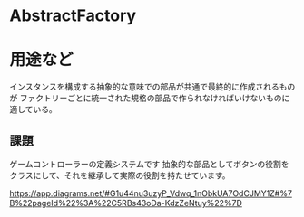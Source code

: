 # AbstractFactory
# 用途など
インスタンスを構成する抽象的な意味での部品が共通で最終的に作成されるものが
ファクトリーごとに統一された規格の部品で作られなければいけないものに適している。

## 課題
ゲームコントローラーの定義システムです
抽象的な部品としてボタンの役割をクラスにして、それを継承して実際の役割を持たせています。


https://app.diagrams.net/#G1u44nu3uzyP_Vdwq_1nObkUA7OdCJMY1Z#%7B%22pageId%22%3A%22C5RBs43oDa-KdzZeNtuy%22%7D

